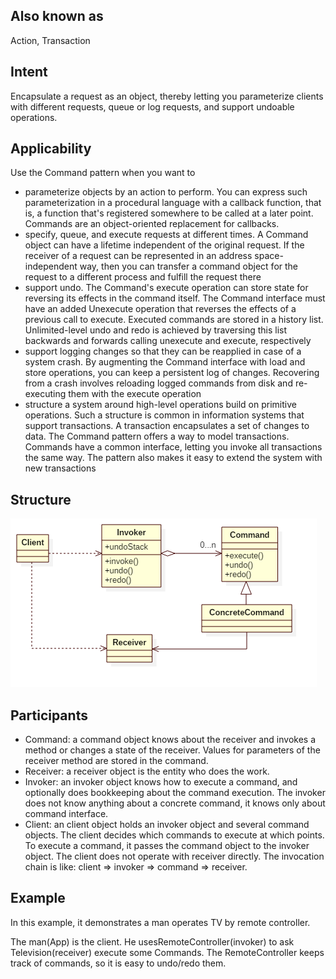 ## Also known as
Action, Transaction

## Intent
Encapsulate a request as an object, thereby letting you
parameterize clients with different requests, queue or log requests, and
support undoable operations.

## Applicability
Use the Command pattern when you want to

* parameterize objects by an action to perform. You can express such parameterization in a procedural language with a callback function, that is, a function that's registered somewhere to be called at a later point. Commands are an object-oriented replacement for callbacks.
* specify, queue, and execute requests at different times. A Command object can have a lifetime independent of the original request. If the receiver of a request can be represented in an address space-independent way, then you can transfer a command object for the request to a different process and fulfill the request there
* support undo. The Command's execute operation can store state for reversing its effects in the command itself. The Command interface must have an added Unexecute operation that reverses the effects of a previous call to execute. Executed commands are stored in a history list. Unlimited-level undo and redo is achieved by traversing this list backwards and forwards calling unexecute and execute, respectively
* support logging changes so that they can be reapplied in case of a system crash. By augmenting the Command interface with load and store operations, you can keep a persistent log of changes. Recovering from a crash involves reloading logged commands from disk and re-executing them with the execute operation
* structure a system around high-level operations build on primitive operations. Such a structure is common in information systems that support transactions. A transaction encapsulates a set of changes to data. The Command pattern offers a way to model transactions. Commands have a common interface, letting you invoke all transactions the same way. The pattern also makes it easy to extend the system with new transactions

## Structure
![alt text](./etc/command.png)

## Participants
* Command: a command object knows about the receiver and invokes a method or changes a state of the receiver. Values for parameters of the receiver method are stored in the command.
* Receiver: a receiver object is the entity who does the work.
* Invoker: an invoker object knows how to execute a command, and optionally does bookkeeping about the command execution. The invoker does not know anything about a concrete command, it knows only about command interface.
* Client: an client object holds an invoker object and several command objects. The client decides which commands to execute at which points. To execute a command, it passes the command object to the invoker object. The client does not operate with receiver directly. The invocation chain is like: client => invoker => command => receiver.


## Example
In this example, it demonstrates a man operates TV by remote controller.

The man(App) is the client. He usesRemoteController(invoker) to ask Television(receiver) execute some Commands.
The RemoteController keeps track of commands, so it is easy to undo/redo them.